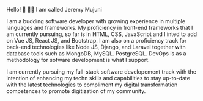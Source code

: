 Hello! 👋 👋👋 I am called Jeremy Mujuni

I am a budding software developer with growing experience in multiple languages and frameworks. My proficiency in front-end frameworks that I am currently pursuing, so far is in HTML, CSS, JavaScript and I inted to add on Vue JS, React JS, and Bootstrap. I am also on a proficiency track for back-end technologies like Node JS, Django, and Laravel together with database tools such as MongoDB, MySQL. PostgreSQL. DevOps is as a methodology for sofware development is what I support. 

I am currently pursuing my full-stack software developement track with the intention of enhancing my techn skills and capabilities to stay up-to-date with the latest technologies to compliment my digital transformation competences to promote digitization of my community.




